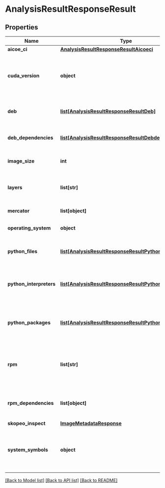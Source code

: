 # AnalysisResultResponseResult

## Properties
Name | Type | Description | Notes
------------ | ------------- | ------------- | -------------
**aicoe_ci** | [**AnalysisResultResponseResultAicoeci**](AnalysisResultResponseResultAicoeci.md) |  |
**cuda_version** | **object** | Nvidia CUDA version detected - path is the key and CUDA version is the object value  |
**deb** | [**list[AnalysisResultResponseResultDeb]**](AnalysisResultResponseResultDeb.md) | Debian packages detected (experimental) |
**deb_dependencies** | [**list[AnalysisResultResponseResultDebdependencies]**](AnalysisResultResponseResultDebdependencies.md) | Dependencies of Debian packages detected |
**image_size** | **int** | Size of the container image in bytes |
**layers** | **list[str]** | Container image layers, sorted based on the layer precedence  |
**mercator** | **list[object]** | Mercator (TM) output |
**operating_system** | **object** | Operating System information |
**python_files** | [**list[AnalysisResultResponseResultPythonfiles]**](AnalysisResultResponseResultPythonfiles.md) | Python files detected in the container image |
**python_interpreters** | [**list[AnalysisResultResponseResultPythoninterpreters]**](AnalysisResultResponseResultPythoninterpreters.md) | Python interpreters detected inside the container image |
**python_packages** | [**list[AnalysisResultResponseResultPythonpackages]**](AnalysisResultResponseResultPythonpackages.md) | Detected Python packages inside the container image |
**rpm** | **list[str]** | A listing of container images found inside the analyzed container image  |
**rpm_dependencies** | **list[object]** | Information about RPM packages and their dependencies |
**skopeo_inspect** | [**ImageMetadataResponse**](ImageMetadataResponse.md) |  |
**system_symbols** | **object** | Systems symbols detected - a path mapping to exported symbols available  |

[[Back to Model list]](../README.md#documentation-for-models) [[Back to API list]](../README.md#documentation-for-api-endpoints) [[Back to README]](../README.md)

